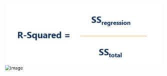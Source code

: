 ![image](capture-20231123-142806.png)
![image](https://github.com/oktavin28/proyek-predictive-analytics/blob/main/capture-20231123-142806.png?raw=true)
